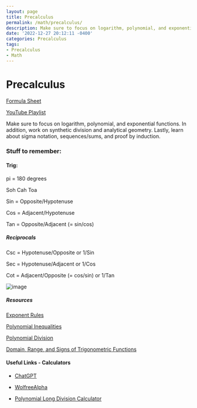```yaml
---
layout: page
title: Precalculus
permalink: /math/precalculus/
description: Make sure to focus on logarithm, polynomial, and exponential functions.  In addition, work on synthetic division and analytical geometry. Lastly, learn about sigma notation,  sequences/sums, and proof by induction. 
date: '2022-12-27 20:12:11 -0400'
categories: Precalculus
tags:
- Precalculus
- Math
---
```



# Precalculus

[Formula Sheet](https://github.com/avipars/CS-Resources/files/8949180/Precalculus.Formula.Sheet.pdf)


[YouTube Playlist](https://www.youtube.com/playlist?list=PL9DdgseuDZgLyPgbOqfu8xk2QaIPOBYvZ)

Make sure to focus on logarithm, polynomial, and exponential functions.  In addition, work on synthetic division and analytical geometry. Lastly, learn about sigma notation,  sequences/sums, and proof by induction. 


### Stuff to remember:


#### Trig: 

pi = 180 degrees

Soh Cah Toa

Sin = Opposite/Hypotenuse

Cos = Adjacent/Hypotenuse

Tan = Opposite/Adjacent (= sin/cos)

##### Reciprocals 

Csc = Hypotenuse/Opposite or 1/Sin

Sec = Hypotenuse/Adjacent or 1/Cos

Cot = Adjacent/Opposite (= cos/sin) or 1/Tan


![image](https://user-images.githubusercontent.com/5733247/182157678-4e2193b0-4258-482a-8315-47da4ed897f6.png)

##### Resources

[Exponent Rules](https://www.rapidtables.com/math/number/exponent.html)

[Polynomial Inequalities](https://math.libretexts.org/Courses/Monroe_Community_College/MTH_165_College_Algebra_MTH_175_Precalculus/03%3A_Polynomial_and_Rational_Functions/3.08%3A_Polynomial_and_Rational_Inequalities)

[Polynomial Division](https://www.wtamu.edu/academic/anns/mps/math/mathlab/col_algebra/col_alg_tut36_longdiv.htm)

[Domain, Range, and Signs of Trigonometric Functions](https://flexbooks.ck12.org/cbook/ck-12-trigonometry-concepts/section/1.22/primary/lesson/domain-range-and-signs-of-trigonometric-functions-trig/)

#### Useful Links - Calculators

* [ChatGPT](https://chat.openai.com/chat)

* [WolfreeAlpha](https://wolfreealpha.gitlab.io/input/index.html)

* [Polynomial Long Division Calculator](https://www.emathhelp.net/calculators/algebra-1/polynomial-long-division-calculator/)